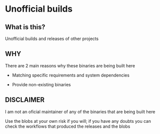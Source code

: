 # Unofficial builds

## What is this?

Unofficial builds and releases of other projects

## WHY

There are 2 main reasons why these binaries are being built here

- Matching specific requirements and system dependencies

- Provide non-existing binaries

## DISCLAIMER

I am not an oficial maintainer of any of the binaries that are being built here

Use the blobs at your own risk if you will; if you have any doubts you can check the workflows that produced the releases and the blobs
